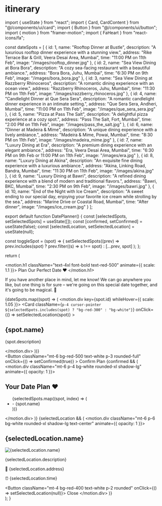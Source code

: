 # itinerary
import { useState } from "react";
import { Card, CardContent } from "@/components/ui/card";
import { Button } from "@/components/ui/button";
import { motion } from "framer-motion";
import { FaHeart } from "react-icons/fa";

const dateSpots = [
  { id: 1, name: "Rooftop Dinner at Bustle", description: "A luxurious rooftop dinner experience with a stunning view.", address: "Rike Terrace Bar & Grill, Veera Desai Area, Mumbai", time: "11:00 PM on 11th Feb", image: "/images/rooftop_dinner.jpg" },
  { id: 2, name: "Sea View Dining at Bora Bora", description: "A cozy sea-facing restaurant with a beautiful ambiance.", address: "Bora Bora, Juhu, Mumbai", time: "6:30 PM on 9th Feb", image: "/images/bora_bora.jpg" },
  { id: 3, name: "Sea View Dining at Razzberry Rhinoceros", description: "A romantic dining experience with an ocean view.", address: "Razzberry Rhinoceros, Juhu, Mumbai", time: "11:30 PM on 11th Feb", image: "/images/razzberry_rhinoceros.jpg" },
  { id: 4, name: "Candlelight Dinner at Que Sera Sera", description: "A romantic candlelight dinner experience in an intimate setting.", address: "Que Sera Sera, Andheri, Mumbai", time: "11:00 PM on 11th Feb", image: "/images/que_sera_sera.jpg" },
  { id: 5, name: "Pizza at Pass The Salt", description: "A delightful pizza experience at a cozy spot.", address: "Pass The Salt, Fort, Mumbai", time: "2:00 PM on 11th Feb", image: "/images/pass_the_salt.jpg" },
  { id: 6, name: "Dinner at Madeira & Mime", description: "A unique dining experience with a lively ambiance.", address: "Madeira & Mime, Powai, Mumbai", time: "8:30 PM on 11th Feb", image: "/images/madeira_mime.jpg" },
  { id: 7, name: "Luxury Dining at Era", description: "A premium dining experience with an elegant ambiance.", address: "Era, Veera Desai Area, Mumbai", time: "6:30 PM on 9th Feb or 11:00 PM on 11th Feb", image: "/images/era.jpg" },
  { id: 8, name: "Luxury Dining at Akina", description: "An exquisite fine dining experience with a luxurious ambiance.", address: "Akina, Linking Road, Bandra, Mumbai", time: "11:30 PM on 11th Feb", image: "/images/akina.jpg" },
  { id: 9, name: "Luxury Dining at Bawri", description: "A refined dining experience with a blend of modern and traditional flavors.", address: "Bawri, BKC, Mumbai", time: "2:30 PM on 9th Feb", image: "/images/bawri.jpg" },
  { id: 10, name: "End of the Night with Ice Cream", description: "A sweet ending to our special day, enjoying your favorite ice cream while strolling by the sea.", address: "Marine Drive or Coastal Road, Mumbai", time: "After dinner", image: "/images/ice_cream.jpg" }
];

export default function DatePlanner() {
  const [selectedSpots, setSelectedSpots] = useState([]);
  const [confirmed, setConfirmed] = useState(false);
  const [selectedLocation, setSelectedLocation] = useState(null);

  const toggleSpot = (spot) => {
    setSelectedSpots((prev) =>
      prev.includes(spot)
        ? prev.filter((s) => s !== spot)
        : [...prev, spot]
    );
  };

  return (
    <div className="min-h-screen bg-pink-200 flex flex-col items-center p-6 text-center">
      <motion.h1 className="text-4xl font-bold text-red-500" animate={{ scale: 1.1 }}>
        Plan Our Perfect Date ❤️
      </motion.h1>
      <p className="mt-4 text-lg text-gray-700">
        If you have another place in mind, let me know! We can go anywhere you like, but one thing is for sure – we're going on this special date together, and it's going to be magical. 💖
      </p>
      <div className="grid grid-cols-1 md:grid-cols-2 gap-4 mt-6">
        {dateSpots.map((spot) => (
          <motion.div key={spot.id} whileHover={{ scale: 1.05 }}>
            <Card
              className={`p-4 cursor-pointer ${selectedSpots.includes(spot) ? "bg-red-300" : "bg-white"}`}
              onClick={() => setSelectedLocation(spot)}
            >
              <CardContent>
                <h2 className="text-xl font-semibold">{spot.name}</h2>
                <p className="text-gray-600">{spot.description}</p>
              </CardContent>
            </Card>
          </motion.div>
        ))}
      </div>
      <Button
        className="mt-6 bg-red-500 text-white p-3 rounded-full"
        onClick={() => setConfirmed(true)}
      >
        Confirm Plan <FaHeart className="ml-2" />
      </Button>
      {confirmed && (
        <motion.div className="mt-6 p-4 bg-white rounded-xl shadow-lg" animate={{ opacity: 1 }}>
          <h2 className="text-2xl font-bold text-red-500">Your Date Plan ❤️</h2>
          <ul className="mt-2">
            {selectedSpots.map((spot, index) => (
              <li key={index} className="text-lg text-gray-700">- {spot.name}</li>
            ))}
          </ul>
        </motion.div>
      )}
      {selectedLocation && (
        <motion.div className="mt-6 p-6 bg-white rounded-xl shadow-lg text-center" animate={{ opacity: 1 }}>
          <h2 className="text-2xl font-bold text-red-500">{selectedLocation.name}</h2>
          <img src={selectedLocation.image} alt={selectedLocation.name} className="w-full h-48 object-cover mt-2 rounded-lg" />
          <p className="text-gray-700 mt-2">{selectedLocation.description}</p>
          <p className="text-gray-600 mt-1">📍 {selectedLocation.address}</p>
          <p className="text-gray-600">⏰ {selectedLocation.time}</p>
          <Button className="mt-4 bg-red-400 text-white p-2 rounded" onClick={() => setSelectedLocation(null)}>
            Close
          </Button>
        </motion.div>
      )}
    </div>
  );
}

